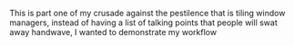 This is part one of my crusade against the pestilence that is tiling window managers, instead of having a list of talking points that people will swat away handwave, I wanted to demonstrate my workflow
